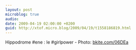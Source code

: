 ```yaml
---
layout: post
microblog: true
audio: 
date: 2009-04-19 02:00:00 +0200
guid: http://xtof.micro.blog/2009/04/19/t1558186819.html
---
```

Hippodrome #ene : le #girlpower  - Photo: [bkite.com/06DEa](http://bkite.com/06DEa)
